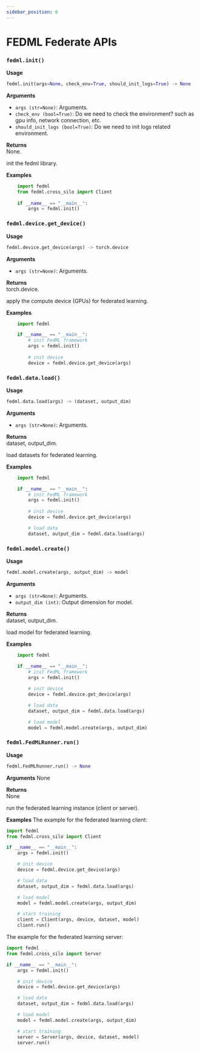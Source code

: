 ```yaml
---
sidebar_position: 6
---
```


# FEDML Federate APIs

### `fedml.init()`
**Usage**
```py
fedml.init(args=None, check_env=True, should_init_logs=True) -> None
```

**Arguments**  
- `args (str=None)`: Arguments.
- `check_env (bool=True)`: Do we need to check the environment? such as gpu info, network connection, etc.
- `should_init_logs (bool=True)`: Do we need to init logs related environment.

**Returns**  
None. 

init the fedml library.
 

**Examples**
```py
    import fedml
    from fedml.cross_silo import Client
    
    if __name__ == "__main__":
        args = fedml.init()
```


### `fedml.device.get_device()`
**Usage**
```py
fedml.device.get_device(args) -> torch.device
```

**Arguments**
- `args (str=None)`: Arguments.

**Returns**  
torch.device.

apply the compute device (GPUs) for federated learning.


**Examples**
```py
    import fedml

    if __name__ == "__main__":
        # init FedML framework
        args = fedml.init()
    
        # init device
        device = fedml.device.get_device(args)
```


### `fedml.data.load()`
**Usage**
```py
fedml.data.load(args) -> (dataset, output_dim)
```

**Arguments**
- `args (str=None)`: Arguments.

**Returns**  
dataset, output_dim.

load datasets for federated learning.


**Examples**
```py
    import fedml

    if __name__ == "__main__":
        # init FedML framework
        args = fedml.init()
    
        # init device
        device = fedml.device.get_device(args)

        # load data
        dataset, output_dim = fedml.data.load(args)
```


### `fedml.model.create()`
**Usage**
```py
fedml.model.create(args, output_dim) -> model
```

**Arguments**
- `args (str=None)`: Arguments.
- `output_dim (int)`: Output dimension for model.

**Returns**  
dataset, output_dim.

load model for federated learning.


**Examples**
```py
    import fedml

    if __name__ == "__main__":
        # init FedML framework
        args = fedml.init()
    
        # init device
        device = fedml.device.get_device(args)

        # load data
        dataset, output_dim = fedml.data.load(args)

        # load model
        model = fedml.model.create(args, output_dim)
```


### `fedml.FedMLRunner.run()`
**Usage**
```py
fedml.FedMLRunner.run() -> None
```

**Arguments**
None

**Returns**  
None

run the federated learning instance (client or server).


**Examples**
The example for the federated learning client:
```Python
import fedml
from fedml.cross_silo import Client

if __name__ == "__main__":
    args = fedml.init()

    # init device
    device = fedml.device.get_device(args)

    # load data
    dataset, output_dim = fedml.data.load(args)

    # load model
    model = fedml.model.create(args, output_dim)

    # start training
    client = Client(args, device, dataset, model)
    client.run()

```

The example for the federated learning server:
```Python
import fedml
from fedml.cross_silo import Server

if __name__ == "__main__":
    args = fedml.init()

    # init device
    device = fedml.device.get_device(args)

    # load data
    dataset, output_dim = fedml.data.load(args)

    # load model
    model = fedml.model.create(args, output_dim)

    # start training
    server = Server(args, device, dataset, model)
    server.run()
```
